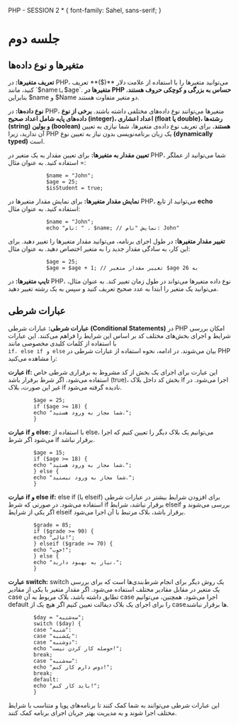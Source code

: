 PHP - SESSION 2    \* { font-family: Sahel, sans-serif; }

جلسه دوم
========

متغیرها و نوع داده‌ها
---------------------

**تعریف متغیرها:** در PHP، می‌توانید متغیرها را با استفاده از علامت دلار **($)** تعریف کنید، مانند `$name` یا `$age`. **متغیرها در PHP حساس به بزرگی و کوچکی حروف هستند**، بنابراین $name و $Name دو متغیر متفاوت هستند.

**نوع داده‌ها:** در PHP، متغیرها می‌توانند نوع داده‌های مختلفی داشته باشند. **برخی از نوع داده‌های پایه شامل اعداد صحیح (integer)، اعداد اعشاری (float یا double)، رشته‌ها (string) و بولین (boolean) هستند.** برای تعریف نوع داده‌ی متغیرها، شما نیازی به تعیین آن ندارید، زیرا PHP یک زبان برنامه‌نویسی بدون نیاز به تعیین نوع **(dynamically typed)** است.

**تعیین مقدار به متغیرها:** برای تعیین مقدار به یک متغیر در PHP، شما می‌توانید از عملگر = استفاده کنید. به عنوان مثال:

                $name = "John";
                $age = 25;
                $isStudent = true;


**نمایش مقدار متغیرها:** برای نمایش مقدار متغیرها در PHP، می‌توانید از تابع **echo** استفاده کنید. به عنوان مثال:

                $name = "John";
                echo "نام: " . $name; // نمایش "نام: John"


**تغییر مقدار متغیرها:** در طول اجرای برنامه، می‌توانید مقدار متغیرها را تغییر دهید. برای این کار، به سادگی مقدار جدید را به متغیر اختصاص دهید. به عنوان مثال:

                $age = 25;
                $age = $age + 1; // تغییر مقدار متغیر $age به 26



**تایپ متغیرها:** در PHP، نوع داده متغیرها می‌تواند در طول زمان تغییر کند. به عنوان مثال، می‌توانید یک متغیر را ابتدا به عدد صحیح تعریف کنید و سپس به یک رشته تغییر دهید.

عبارات شرطی
-----------

**عبارات شرطی:** عبارات شرطی **(Conditional Statements)** در PHP امکان بررسی شرایط و اجرای بخش‌های مختلف کد بر اساس این شرایط را فراهم می‌کنند. این عبارات با استفاده از کلمات کلیدی مخصوصی مانند  
`if، else if و else` بیان می‌شوند. در ادامه، نحوه استفاده از عبارات شرطی در PHP را مشاهده می‌کنید:

**عبارت if:** این عبارت برای اجرای یک بخش از کد مشروط به برقراری شرطی خاص استفاده می‌شود. اگر شرط برقرار باشد (true)، بخش کد داخل بلاک if اجرا می‌شود. در غیر این صورت، بلاک if نادیده گرفته می‌شود.

            $age = 25;
            if ($age >= 18) {
            echo "شما مجاز به ورود هستید.";
            }


**عبارت if و else:** با استفاده از else، می‌توانیم یک بلاک دیگر را تعیین کنیم که اجرا می‌شود اگر شرط if برقرار نباشد.

            $age = 15;
            if ($age >= 18) {
            echo "شما مجاز به ورود هستید.";
            } else {
            echo "شما مجاز به ورود نیستید.";
            }


**عبارت if و else if:** else if (یا elseif) برای افزودن شرایط بیشتر در عبارات شرطی استفاده می‌شود. در صورتی که شرط if برقرار نباشد، شرایط elseif بررسی می‌شوند و اگر یکی از شرایط elseif برقرار باشد، بلاک مرتبط با آن اجرا می‌شود.

            $grade = 85;
            if ($grade >= 90) {
            echo "عالی!";
            } elseif ($grade >= 70) {
            echo "خوب!";
            } else {
            echo "نیاز به بهبود دارید.";
            }


**عبارت switch:** switch یک روش دیگر برای انجام شرط‌بندی‌ها است که برای بررسی یک متغیر در مقابل مقادیر مختلف استفاده می‌شود. اگر مقدار متغیر با یکی از مقادیر case تطابق داشته باشد، بلاک مربوط به آن case اجرا می‌شود. همچنین، می‌توانیم default را برای اجرای یک بلاک دیفالت تعیین کنیم اگر هیچ یک از case‌ها برقرار نباشند.

            $day = "سه‌شنبه";
            switch ($day) {
            case "شنبه":
            case "یک‌شنبه":
            case "دو‌شنبه":
            echo "حوصله کار کردن نیست!";
            break;
            case "سه‌شنبه":
            echo "دوس دارم کار کنم!";
            break;
            default:
            echo "باید کار کنم!";
            }


این عبارات شرطی می‌توانند به شما کمک کنند تا برنامه‌های پویا و متناسب با شرایط مختلف اجرا شوند و به مدیریت بهتر جریان اجرای برنامه کمک کنند.